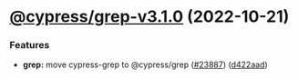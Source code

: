 # [@cypress/grep-v3.1.0](https://github.com/cypress-io/cypress/compare/@cypress/grep-v3.0.3...@cypress/grep-v3.1.0) (2022-10-21)


### Features

* **grep:** move cypress-grep to @cypress/grep ([#23887](https://github.com/cypress-io/cypress/issues/23887)) ([d422aad](https://github.com/cypress-io/cypress/commit/d422aadfa10e5aaac17ed0e4dd5e18a73d821490))

